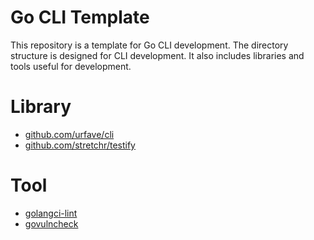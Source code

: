 # Go CLI Template

This repository is a template for Go CLI development. The directory structure is designed for CLI development. It also includes libraries and tools useful for development.

# Library

- [github.com/urfave/cli](https://github.com/urfave/cli)
- [github.com/stretchr/testify](https://github.com/stretchr/testify)

# Tool

- [golangci-lint](https://golangci-lint.run)
- [govulncheck](https://pkg.go.dev/golang.org/x/vuln/cmd/govulncheck)
